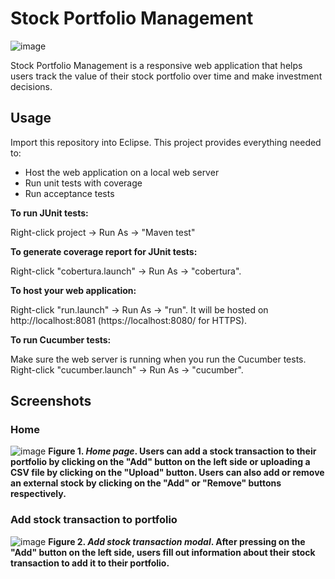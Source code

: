 # Stock Portfolio Management

![image](https://user-images.githubusercontent.com/31317867/99146809-35ede180-2630-11eb-87d1-dab1e7405a0d.png)

Stock Portfolio Management is a responsive web application that helps users track the value of their stock portfolio over time and make investment decisions.

## Usage

Import this repository into Eclipse. This project provides everything needed to:

* Host the web application on a local web server
* Run unit tests with coverage
* Run acceptance tests

**To run JUnit tests:**

Right-click project -> Run As -> "Maven test"

**To generate coverage report for JUnit tests:**

Right-click "cobertura.launch" -> Run As -> "cobertura".

**To host your web application:**

Right-click "run.launch" -> Run As -> "run". It will be hosted on http://localhost:8081 (https://localhost:8080/ for HTTPS).

**To run Cucumber tests:**

Make sure the web server is running when you run the Cucumber tests. Right-click "cucumber.launch" -> Run As -> "cucumber".

## Screenshots

### Home

![image](https://user-images.githubusercontent.com/31317867/99160700-c400b100-269e-11eb-992e-8d8a03a01d9f.png)
**Figure 1. *Home page*. Users can add a stock transaction to their portfolio by clicking on the "Add" button on the left side or uploading a CSV file by clicking on the "Upload" button. Users can also add or remove an external stock by clicking on the "Add" or "Remove" buttons respectively.**

### Add stock transaction to portfolio

![image](https://user-images.githubusercontent.com/31317867/99160950-c284b800-26a1-11eb-9322-dc0b42bcb330.png)
**Figure 2. *Add stock transaction modal*. After pressing on the "Add" button on the left side, users fill out information about their stock transaction to add it to their portfolio.**

